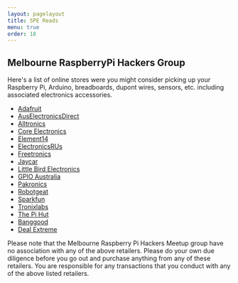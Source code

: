 ```yaml
---
layout: pagelayout
title: SPE Reads
menu: true
order: 18
---
```


## Melbourne RaspberryPi Hackers Group

Here's a list of online stores were you might consider picking up your Raspberry Pi, Arduino, breadboards, dupont wires, sensors, etc. including associated electronics accessories. 

* [Adafruit](https://www.adafruit.com)
* [AusElectronicsDirect](http://www.auselectronicsdirect.com.au)
* [Alltronics](http://www.alltronics.com.au)
* [Core Electronics](http://www.core-electronics.com.au)
* [Element14](http://au.element14.com/buy-rapsberry-pi)
* [ElectronicsRUs](http://www.electronicsrus.com.au)
* [Freetronics](http://www.freetronics.com.au)
* [Jaycar](https://www.jaycar.com.au)
* [Little Bird Electronics](http://littlebirdelectronics.com.au)
* [GPIO Australia](http://www.buyaraspberrypi.com.au)
* [Pakronics](http://www.pakronics.com.au)
* [Robotgeat](http://robotgear.com.au)
* [Sparkfun](http://www.sparkfun.com)
* [Tronixlabs](http://tronixlabs.com.au)
* [The Pi Hut](http://www.thepihut.com.au)
* [Banggood](http://www.banggood.com)
* [Deal Extreme](http://www.dx.com)

Please note that the Melbourne Raspberry Pi Hackers Meetup group have no association with any of the above retailers. Please do your own due diligence before you go out and purchase anything from any of these retailers. You are responsible for any transactions that you conduct with any of the above listed retailers.  

